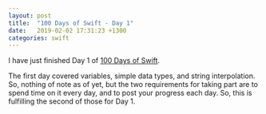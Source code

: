 ```yaml
---
layout: post
title:  "100 Days of Swift - Day 1"
date:   2019-02-02 17:31:23 +1300
categories: swift
---
```

I have just finished Day 1 of [100 Days of Swift](https://www.hackingwithswift.com/100).

The first day covered variables, simple data types, and string interpolation. So, nothing of note as of yet, but the two requirements for taking part are to spend time on it every day, and to post your progress each day. So, this is fulfilling the second of those for Day 1.
